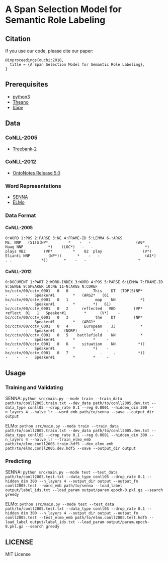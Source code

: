 # A Span Selection Model for Semantic Role Labeling

## Citation
If you use our code, please cite our paper:

```
@inproceedings{ouchi:2018,
  title = {A Span Selection Model for Semantic Role Labeling},
}
```


## Prerequisites
* [python3](https://www.python.org/downloads/)
* [Theano](http://deeplearning.net/software/theano/)
* [h5py](https://www.h5py.org/)


## Data
### CoNLL-2005
* [Treebank-2](https://catalog.ldc.upenn.edu/LDC95T7)
### CoNLL-2012
* [OntoNotes Release 5.0](https://catalog.ldc.upenn.edu/LDC2013T19)
### Word Representations
* [SENNA](https://ronan.collobert.com/senna/download.html)
* [ELMo](https://github.com/allenai/allennlp/tree/v0.6.1)

### Data Format
#### CoNLL-2005
```
0:WORD 1:POS 2:PARSE 3:NE 4:FRAME-ID 5:LEMMA 6-:ARGS
Ms. NNP   (S1(S(NP*         *    -   -                    (A0*      
Haag NNP           *)    (LOC*)   -   -                       *)     
plays VBZ        (VP*         *    02  play                  (V*)     
Elianti NNP        (NP*))       *    -   -                    (A1*)     
. .             *))       *    -   -                       *      
```

#### CoNLL-2012
```
0:DOCUMENT 1:PART 2:WORD-INDEX 3:WORD 4:POS 5:PARSE 6:LEMMA 7:FRAME-ID 8:SENSE 9:SPEAKER 10:NE 11-N:ARGS N:COREF
bc/cctv/00/cctv_0001   0   0           This    DT  (TOP(S(NP*         -    -   -   Speaker#1        *   (ARG2*   (61
bc/cctv/00/cctv_0001   0   1            map    NN           *)        -    -   -   Speaker#1        *        *)   61)
bc/cctv/00/cctv_0001   0   2      reflected   VBD        (VP*    reflect  01   1   Speaker#1        *      (V*)    -
bc/cctv/00/cctv_0001   0   3            the    DT        (NP*         -    -   -   Speaker#1        *   (ARG1*     -
bc/cctv/00/cctv_0001   0   4       European    JJ           *         -    -   -   Speaker#1    (NORP)       *     -
bc/cctv/00/cctv_0001   0   5    battlefield    NN           *         -    -   -   Speaker#1        *        *     -
bc/cctv/00/cctv_0001   0   6      situation    NN          *))        -    -   -   Speaker#1        *        *)    -
bc/cctv/00/cctv_0001   0   7              .     .          *))        -    -   -   Speaker#1        *        *     -
```


## Usage
### Training and Validating
SENNA: `python src/main.py --mode train --train_data path/to/conll2005.train.txt --dev_data path/to/conll2005.dev.txt --data_type conll05 --drop_rate 0.1 --reg 0.0001 --hidden_dim 300 --n_layers 4 --halve_lr --word_emb path/to/senna --save --output_dir output`

ELMo: `python src/main.py --mode train --train_data path/to/conll2005.train.txt --dev_data path/to/conll2005.dev.txt --data_type conll05 --drop_rate 0.1 --reg 0.0001 --hidden_dim 300 --n_layers 4 --halve_lr --train_elmo_emb path/to/elmo.conll2005.train.hdf5 --dev_elmo_emb path/to/elmo.conll2005.dev.hdf5 --save --output_dir output`

### Predicting
SENNA: `python src/main.py --mode test --test_data path/to/conll2005.test.txt --data_type conll05 --drop_rate 0.1 --hidden_dim 300 --n_layers 4 --output_dir output --output_fn conll2005.test --word_emb path/to/senna --load_label output/label_ids.txt --load_param output/param.epoch-0.pkl.gz --search greedy`

ELMo: `python src/main.py --mode test --test_data path/to/conll2005.test.txt --data_type conll05 --drop_rate 0.1 --hidden_dim 300 --n_layers 4 --output_dir output --output_fn conll2005.test --test_elmo_emb path/to/elmo.conll2005.test.hdf5 --load_label output/label_ids.txt --load_param output/param.epoch-0.pkl.gz --search greedy`


## LICENSE
MIT License
